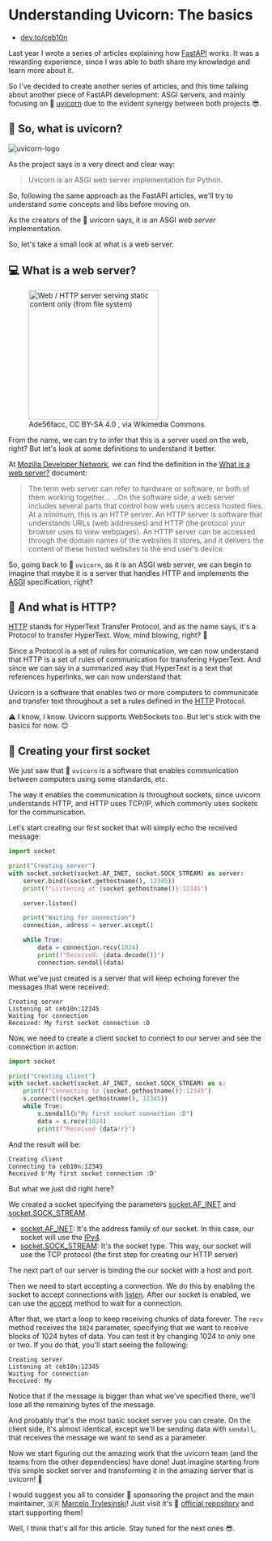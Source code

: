 # Understanding Uvicorn: The basics

* [dev.to/ceb10n](https://dev.to/ceb10n/understanding-uvicorn-4gi8)

Last year I wrote a series of articles explaining how [FastAPI](https://github.com/fastapi/fastapi) works. It was a rewarding experience, since I was able to both share my knowledge and learn more about it.

So I've decided to create another series of articles, and this time talking about another piece of FastAPI development: ASGI servers, and mainly focusing on 🦄 [uvicorn](https://github.com/encode/uvicorn) due to the evident synergy between both projects 😎.

## 🤔 So, what is uvicorn?

![uvicorn-logo](https://dev-to-uploads.s3.amazonaws.com/uploads/articles/xxnbw0i7ew5h3aka4wyc.png)

As the project says in a very direct and clear way:

> Uvicorn is an ASGI web server implementation for Python.

So, following the same approach as the FastAPI articles, we'll try to understand some concepts and libs before moving on.

As the creators of the 🦄 uvicorn says, it is an ASGI *web server* implementation.

So, let's take a small look at what is a web server.

## 💻 What is a web server?

<figure>
<a title="Ade56facc, CC BY-SA 4.0 &lt;https://creativecommons.org/licenses/by-sa/4.0&gt;, via Wikimedia Commons" href="https://commons.wikimedia.org/wiki/File:Web_server_serving_static_content.png"><img width="256" alt="Web / HTTP server serving static content only (from file system)" src="https://upload.wikimedia.org/wikipedia/commons/1/1e/Web_server_serving_static_content.png?20211117135837"></a>
  <figcaption>Ade56facc, CC BY-SA 4.0 <https://creativecommons.org/licenses/by-sa/4.0>, via Wikimedia Commons</figcaption>
</figure>

From the name, we can try to infer that this is a server used on the web, right? But let's look at some definitions to understand it better.

At [Mozilla Developer Network](https://developer.mozilla.org/en-US/), we can find the definition in the [What is a web server?](https://developer.mozilla.org/en-US/docs/Learn_web_development/Howto/Web_mechanics/What_is_a_web_server) document:

> The term web server can refer to hardware or software, or both of them working together...
> ...On the software side, a web server includes several parts that control how web users access hosted files. At a minimum, this is an HTTP server. An HTTP server is software that understands URLs (web addresses) and HTTP (the protocol your browser uses to view webpages). An HTTP server can be accessed through the domain names of the websites it stores, and it delivers the content of these hosted websites to the end user's device.

So, going back to 🦄 `uvicorn`, as it is an ASGI web server, we can begin to imagine that maybe it is a server that handles HTTP and implements the [ASGI](https://asgi.readthedocs.io/en/latest/) specification, right?

## 📜 And what is HTTP?

[HTTP](https://en.wikipedia.org/wiki/HTTP) stands for HyperText Transfer Protocol, and as the name says, it's a Protocol to transfer HyperText. Wow, mind blowing, right? 🤯

Since a Protocol is a set of rules for comunication, we can now understand that HTTP is a set of rules of communication for transfering HyperText. And since we can say in a summarized way that HyperText is a text that references hyperlinks, we can now understand that:

Uvicorn is a software that enables two or more computers to communicate and transfer text throughout a set a rules defined in the [HTTP](https://datatracker.ietf.org/doc/html/rfc2068) Protocol.

⚠️ I know, I know. Uvicorn supports WebSockets too. But let's stick with the basics for now. 😊

## 💾 Creating your first socket

We just saw that 🦄 `uvicorn` is a software that enables communication between computers using some standards, etc.

The way it enables the communication is throughout sockets, since uvicorn understands HTTP, and HTTP uses TCP/IP, which commonly uses sockets for the communication.

Let's start creating our first socket that will simply echo the received message:

```python
import socket

print("Creating server")
with socket.socket(socket.AF_INET, socket.SOCK_STREAM) as server:
    server.bind((socket.gethostname(), 12345))
    print(f"Listening at {socket.gethostname()}:12345")

    server.listen()

    print("Waiting for connection")
    connection, adress = server.accept()

    while True:
        data = connection.recv(1024)
        print(f"Received: {data.decode()}")
        connection.sendall(data)
```

What we've just created is a server that will keep echoing forever the messages that were received:

```shell
Creating server
Listening at ceb10n:12345
Waiting for connection
Received: My first socket connection :D
```

Now, we need to create a client socket to connect to our server and see the connection in action:

```python
import socket

print("Creating client")
with socket.socket(socket.AF_INET, socket.SOCK_STREAM) as s:
    print(f"Connecting to {socket.gethostname()}:12345")
    s.connect((socket.gethostname(), 12345))
    while True:
        s.sendall(b"My first socket connection :D")
        data = s.recv(1024)
        print(f"Received {data!r}")
```

And the result will be:

```shell
Creating client
Connecting to ceb10n:12345
Received b'My first socket connection :D'
```

But what we just did right here?

We created a socket specifying the parameters [socket.AF_INET](https://docs.python.org/3/library/socket.html#socket.AF_INET) and [socket.SOCK_STREAM](https://docs.python.org/3/library/socket.html#socket.SOCK_STREAM).

* [socket.AF_INET](https://docs.python.org/3/library/socket.html#socket.AF_INET): It's the address family of our socket. In this case, our socket will use the [IPv4](https://en.wikipedia.org/wiki/IPv4).
* [socket.SOCK_STREAM](https://docs.python.org/3/library/socket.html#socket.SOCK_STREAM): It's the socket type. This way, our socket will use the TCP protocol (the first step for creating our HTTP server)

The next part of our server is binding the our socket with a host and port.

Then we need to start accepting a connection. We do this by enabling the socket to accept connections with [listen](https://docs.python.org/3/library/socket.html#socket.socket.listen). After our socket is enabled, we can use the [accept](https://docs.python.org/3/library/socket.html#socket.socket.accept) method to  wait for a connection.

After that, we start a loop to keep receiving chunks of data forever. The `recv` method receives the `1024` parameter, specifying that we want to receive blocks of 1024 bytes of data. You can test it by changing 1024 to only one or two. If you do that, you'll start seeing the following:

```shell
Creating server
Listening at ceb10n:12345
Waiting for connection
Received: My
```

Notice that if the message is bigger than what we've specified there, we'll lose all the remaining bytes of the message.

And probably that's the most basic socket server you can create. On the client side, it's almost identical, except we'll be sending data with `sendall`, that receives the message we want to send as a parameter.

Now we start figuring out the amazing work that the uvicorn team (and the teams from the other dependencies) have done! Just imagine starting from this simple socket server and transforming it in the amazing server that is uvicorn! 🤯

I would suggest you all to consider 💸 sponsoring the project and the main maintainer, 🇧🇷 [Marcelo Trylesinski](https://github.com/Kludex)! Just visit it's 🦄 [official repository](https://github.com/encode/uvicorn) and start supporting them!

Well, I think that's all for this article. Stay tuned for the next ones 😎.